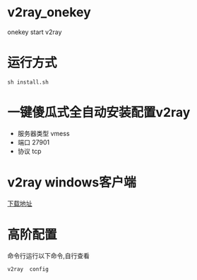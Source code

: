 # v2ray_onekey
onekey start v2ray


# 运行方式
```
sh install.sh
```
# 一键傻瓜式全自动安装配置v2ray
- 服务器类型 vmess
- 端口 27901
- 协议 tcp


# v2ray windows客户端

[下载地址](https://tlanyan.me/v2ray-clients-download/)
  
  	



# 高阶配置
命令行运行以下命令,自行查看
```
v2ray  config
```


